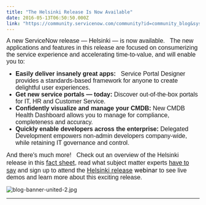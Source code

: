 ```yaml
---
title: "The Helsinki Release Is Now Available"
date: 2016-05-13T06:50:50.000Z
link: "https://community.servicenow.com/community?id=community_blog&sys_id=eb2e6a6ddbd0dbc01dcaf3231f9619ce"
---
```

<p><span style="font-family: arial, helvetica, sans-serif; font-size: 12pt;">A new ServiceNow release — Helsinki — is now available.   The new applications and features in this release are focused on consumerizing the service experience and accelerating time-to-value, and will enable you to:</span></p><p></p><ul style="list-style-type: disc;"><li><span style="font-family: arial, helvetica, sans-serif; font-size: 12pt;"><strong>Easily deliver insanely great apps:   </strong></span><span style="font-size: 12pt; font-family: arial, helvetica, sans-serif;">Service Portal Designer provides a standards-based framework for anyone to create delightful user experiences.</span></li><li><span style="font-size: 12pt;"><span style="font-family: arial, helvetica, sans-serif;"><strong>Get new service portals — today: </strong></span><span style="font-family: arial, helvetica, sans-serif;">Discover out-of-the-box portals for IT, HR and Customer Service.</span></span></li><li><span style="font-family: arial, helvetica, sans-serif; font-size: 12pt;"><strong>Confidently visualize and manage your CMDB: </strong>New CMDB Health Dashboard allows you to manage for compliance, completeness and accuracy.</span></li><li><span style="font-family: arial, helvetica, sans-serif; font-size: 12pt;"><strong>Quickly enable developers across the enterprise: </strong>Delegated Development empowers non-admin developers company-wide, while retaining IT governance and control.</span></li></ul><p></p><p><span style="font-size: 12pt;"><span style="font-family: arial, helvetica, sans-serif;">And there's much more!   Check out an overview of the Helsinki release in this </span><span style="color: windowtext;"><a title="" _jive_internal="true" href="/community?id=community_article&sys_id=6d7c62e1dbd0dbc01dcaf3231f96194d">fact sheet</a></span><span style="font-family: arial, helvetica, sans-serif;">, read what subject matter experts </span><a title="" _jive_internal="true" href="/community?id=community_blog&sys_id=587dae29dbd0dbc01dcaf3231f96191f" style="font-family: arial, helvetica, sans-serif; font-size: 16px;">have to say</a><span style="font-family: arial, helvetica, sans-serif;"> and sign up to attend the </span><span style="color: windowtext;"><a title="fo.servicenow.com/LP=5519" href="http://info.servicenow.com/LP=5519">Helsinki release</a> webinar</span><span style="font-family: arial, helvetica, sans-serif;"> to see live demos and learn more about this exciting release.</span></span></p><p></p><p><img  alt="blog-banner-united-2.jpg" class="image-1 jive-image" src="007ca84edb149304b322f4621f961910.iix" style="height: auto;"/></p><hr/>